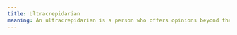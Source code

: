 ```yaml
---
title: Ultracrepidarian
meaning: An ultracrepidarian is a person who offers opinions beyond their own knowledge. It can also be used as an adjective describing such a person. This word is used in situations when someone is speaking as an authority on a subject that they have only limited knowledge of.
---
```

